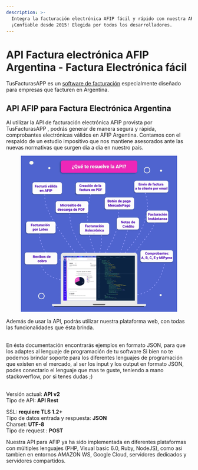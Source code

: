 ```yaml
---
description: >-
  Integra la facturación electrónica AFIP fácil y rápido con nuestra API.
  ¡Confiable desde 2015! Elegida por todos los desarrolladores.
---
```


# API Factura electrónica AFIP Argentina - Factura Electrónica fácil

TusFacturasAPP es un [software de facturación](https://www.tusfacturas.app/software-de-facturacion-argentina.html) especialmente diseñado para empresas que facturen en Argentina.&#x20;

## API AFIP para Factura Electrónica Argentina

Al utilizar la API de facturación electrónica AFIP provista por TusFacturasAPP , podrás generar de manera segura y rápida, comprobantes electrónicas válidos en AFIP Argentina. Contamos con el respaldo de un estudio impositivo que nos mantiene asesorados ante las nuevas normativas que surgen día a día en nuestro país.

<figure><img src=".gitbook/assets/157.webp" alt=""><figcaption></figcaption></figure>

Además de usar la API, podrás utilizar nuestra plataforma web, con todas las funcionalidades que ésta brinda.

\
En ésta documentación encontrarás  ejemplos en formato JSON, para que los adaptes al lenguaje de programación de tu software Si bien no te podemos brindar soporte para los diferentes lenguajes de programación que existen en el mercado, al ser los input y los output en formato JSON, podes conectarlo el lenguaje que mas te guste, teniendo a mano stackoverflow, por si tenes dudas ;)

\
Versión actual: **API v2**\
Tipo de API: **API Rest**

SSL: **requiere TLS 1.2+**\
Tipo de datos entrada y respuesta: **JSON**\
Charset: **UTF-8**\
Tipo de request : **POST**\
&#x20;

Nuestra API para AFIP ya ha sido implementada en diferentes plataformas con múltiples lenguajes (PHP, Visual basic 6.0, Ruby, NodeJS), como asi tambien en entornos AMAZON WS, Google Cloud, servidores dedicados y servidores compartidos.
